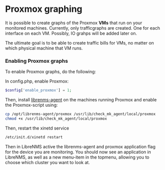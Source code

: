 # Proxmox graphing
It is possible to create graphs of the Proxmox **VMs** that run on your monitored machines. Currently, only trafficgraphs are created. One for each interface on each VM. Possibly, IO grahps will be added later on.

The ultimate goal is to be able to create traffic bills for VMs, no matter on which physical machine that VM runs.

### Enabling Proxmox graphs

To enable Proxmox graphs, do the following:

In config.php, enable Proxmox:
```php
$config['enable_proxmox'] = 1;
```

Then, install [librenms-agent](http://docs.librenms.org/Extensions/Agent-Setup/) on the machines running Proxmox and enable the Proxmox-script using:

```bash
cp /opt/librenms-agent/proxmox /usr/lib/check_mk_agent/local/proxmox
chmod +x /usr/lib/check_mk_agent/local/proxmox
```

Then, restart the xinetd service
```bash
/etc/init.d/xinetd restart
```

Then in LibreNMS active the librenms-agent and proxmox application flag for the device you are monitoring.
You should now see an application in LibreNMS, as well as a new menu-item in the topmenu, allowing you to choose which cluster you want to look at.
